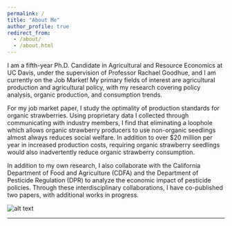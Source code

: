 ```yaml
---
permalink: /
title: "About Me"
author_profile: true
redirect_from: 
  - /about/
  - /about.html
---
```

I am a fifth-year Ph.D. Candidate in Agricultural and Resource Economics at UC Davis, under the supervision of Professor Rachael Goodhue, and I am currently on the Job Market! My primary fields of interest are agricultural production and agricultural policy, with my research covering policy analysis, organic production, and consumption trends. 

For my job market paper, I study the optimality of production standards for organic strawberries. Using proprietary data I collected through communicating with industry members, I find that eliminating a loophole which allows organic strawberry producers to use non-organic seedlings almost always reduces social welfare. In addition to over $20 million per year in increased production costs, requiring organic strawberry seedlings would also inadvertently reduce organic strawberry consumption. 

In addition to my own research, I also collaborate with the California Department of Food and Agriculture (CDFA) and the Department of Pesticide Regulation (DPR) to analyze the economic impact of pesticide policies. Through these interdisciplinary collaborations, I have co-published two papers, with additional works in progress.

![alt text](https://github.com/sraburn/images/blob/BNSF_Heatmap.jpg?raw=true)

-----

